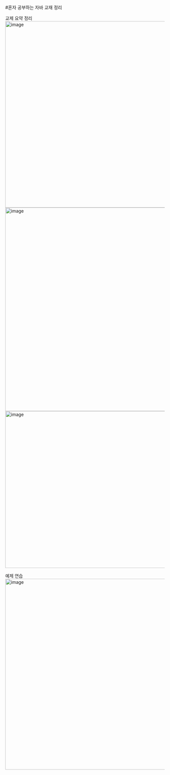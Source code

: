 #혼자 공부하는 자바 교재 정리

교제 요약 정리
<img width="830" height="588" alt="image" src="https://github.com/user-attachments/assets/52e3f90e-3016-418f-922f-0e3fd8cfae76" />
<img width="829" height="642" alt="image" src="https://github.com/user-attachments/assets/27c1b842-7e65-48ab-9982-0914b78b56ec" />
<img width="814" height="495" alt="image" src="https://github.com/user-attachments/assets/02b16037-c9ee-49c6-84c5-b22c9fd7969b" />

예제 연습
<img width="806" height="602" alt="image" src="https://github.com/user-attachments/assets/af605c59-c8d7-4e36-b508-9bf6fbef3afa" />
